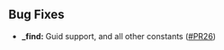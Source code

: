 ﻿## Bug Fixes
* **_find:** Guid support, and all other constants  ([#PR26](https://github.com/matteobortolazzo/couchdb-net/pull/26))